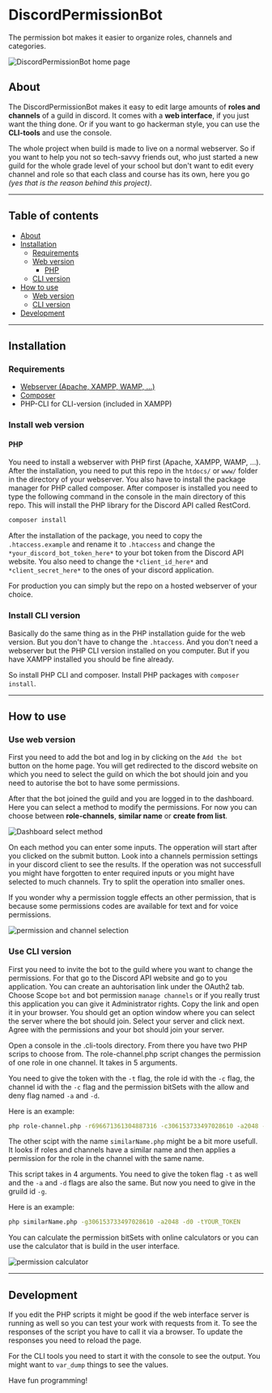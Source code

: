 # DiscordPermissionBot

The permission bot makes it easier to organize roles, channels and categories.

![DiscordPermissionBot home page](./docs/home.png)

## About

The DiscordPermissionBot makes it easy to edit large amounts of **roles and channels** of a guild in discord. It comes with a **web interface**, if you just want the thing done. Or if you want to go hackerman style, you can use the **CLI-tools** and use the console.

The whole project when build is made to live on a normal webserver. So if you want to help you not so tech-savvy friends out, who just started a new guild for the whole grade level of your school but don't want to edit every channel and role so that each class and course has its own, here you go *(yes that is the reason behind this project)*.

---

## Table of contents

* [About](#about)
* [Installation](#installation)
  * [Requirements](#requirements)
  * [Web version](#install-web-version)
    * [PHP](#php)
  * [CLI version](#install-cli-version)
* [How to use](#how-to-use)
  * [Web version](#use-web-version)
  * [CLI version](#use-cli-version)
* [Development](#development)

---

## Installation

### Requirements

* [Webserver (Apache, XAMPP, WAMP, ...)](https://www.apachefriends.org/de/index.html)
* [Composer](https://getcomposer.org/)
* PHP-CLI for CLI-version (included in XAMPP)

### Install web version

#### PHP

You need to install a webserver with PHP first (Apache, XAMPP, WAMP, ...). After the installation, you need to put this repo in the `htdocs/` or `www/` folder in the directory of your webserver. You also have to install the package manager for PHP called composer. After composer is installed you need to type the following command in the console in the main directory of this repo. This will install the PHP library for the Discord API called RestCord.

```sh
composer install
```

After the installation of the package, you need to copy the `.htaccess.example` and rename it to `.htaccess` and change the `*your_discord_bot_token_here*` to your bot token from the Discord API website. You also need to change the `*client_id_here*` and `*client_secret_here*` to the ones of your discord application.

For production you can simply but the repo on a hosted webserver of your choice.

### Install CLI version

Basically do the same thing as in the PHP installation guide for the web version. But you don't have to change the `.htaccess`. And you don't need a webserver but the PHP CLI version installed on you computer. But if you have XAMPP installed you should be fine already.

So install PHP CLI and composer. Install PHP packages with `composer install`.

---

## How to use

### Use web version

First you need to add the bot and log in by clicking on the `Add the bot` button on the home page. You will get redirected to the discord website on which you need to select the guild on which the bot should join and you need to autorise the bot to have some permissions.

After that the bot joined the guild and you are logged in to the dashboard. Here you can select a method to modify the permissions. For now you can choose between **role-channels**, **similar name** or **create from list**.

![Dashboard select method](./docs/dashboard.png)

On each method you can enter some inputs. The opperation will start after you clicked on the submit button. Look into a channels permission settings in your discord client to see the results. If the operation was not successfull you might have forgotten to enter required inputs or you might have selected to much channels. Try to split the operation into smaller ones.

If you wonder why a permission toggle effects an other permission, that is because some permissions codes are available for text and for voice permissions.

![permission and channel selection](./docs/role-channels.png)

### Use CLI version

First you need to invite the bot to the guild where you want to change the permissions. For that go to the Discord API website and go to you application. You can create an auhtorisation link under the OAuth2 tab. Choose Scope `bot` and bot permission `manage channels` or if you really trust this application you can give it Administrator rights. Copy the link and open it in your browser. You should get an option window where you can select the server where the bot should join. Select your server and click next. Agree with the permissions and your bot should join your server.

Open a console in the .cli-tools directory. From there you have two PHP scrips to choose from. The role-channel.php script changes the permission of one role in one channel. It takes in 5 arguments.

You need to give the token with the `-t` flag, the role id with the `-c` flag, the channel id with the `-c` flag and the permission bitSets with the allow and deny flag named `-a` and `-d`.

Here is an example:

```sh
php role-channel.php -r696671361304887316 -c306153733497028610 -a2048 -d0 -tYOUR_TOKEN
```

The other scipt with the name `similarName.php` might be a bit more usefull. It looks if roles and channels have a similar name and then applies a permission for the role in the channel with the same name.

This script takes in 4 arguments. You need to give the token flag `-t` as well and the `-a` and `-d` flags are also the same. But now you need to give in the gruild id `-g`.

Here is an example:

```sh
php similarName.php -g306153733497028610 -a2048 -d0 -tYOUR_TOKEN
```

You can calculate the permission bitSets with online calculators or you can use the calculator that is build in the user interface.

![permission calculator](./docs/similar-name.png)

---

## Development

If you edit the PHP scripts it might be good if the web interface server is running as well so you can test your work with requests from it. To see the responses of the script you have to call it via a browser. To update the responses you need to reload the page.

For the CLI tools you need to start it with the console to see the output. You might want to `var_dump` things to see the values.

Have fun programming!
